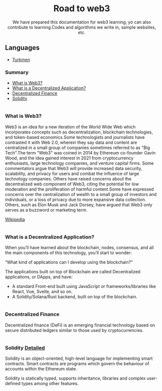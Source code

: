 # <div align="center">Road to web3 </div> 

<p align="center"> We have prepared this documentation for web3 learning, yo can also contribute to learning.Codes and algorithms we write in, sample websites, etc.</p>

## Languages

- [Turkmen](/Turkmen)



 <h3>Summary</h3>
 
- [What is Web3?](#web3)
- [What is a Decentralized Application?](#dapp)
- [Decentralized Finance](#defi)
- [Solidity](#solidity)


# <h3>What is Web3?</h3>

<a name="web3">
Web3 is an idea for a new iteration of the World Wide Web which incorporates concepts such as decentralization, blockchain technologies, and token-based economics.Some technologists and journalists have contrasted it with Web 2.0, wherein they say data and content are centralized in a small group of companies sometimes referred to as "Big Tech".The term "Web3" was coined in 2014 by Ethereum co-founder Gavin Wood, and the idea gained interest in 2021 from cryptocurrency enthusiasts, large technology companies, and venture capital firms. Some commentators argue that Web3 will provide increased data security, scalability, and privacy for users and combat the influence of large technology companies. Others have raised concerns about the decentralized web component of Web3, citing the potential for low moderation and the proliferation of harmful content.Some have expressed concerns over the centralization of wealth to a small group of investors and individuals, or a loss of privacy due to more expansive data collection. Others, such as Elon Musk and Jack Dorsey, have argued that Web3 only serves as a buzzword or marketing term.
</a>

[Wikipedia](https://en.wikipedia.org/wiki/Web3)

# <h3>What is a Decentralized Application?</h3>

<a name="dapp">
 When you’ll have learned about the blockchain, nodes, consensus, and all the main components of this technology, you’ll start to wonder:

“What kind of applications can I develop using the blockchain?”

The applications built on top of Blockchain are called Decentralized applications, or DApps, and have:

- A standard Front-end built using JavaScript or frameworks/libraries like React, Vue, Svelte, and so on.
- A Solidity/Solana/Rust backend, built on top of the blockchain.

 </a>
 
# <h3>Decentralized Finance</h3>

<a name="defi">
 Decentralized finance (DeFi) is an emerging financial technology based on secure distributed ledgers similar to those used by cryptocurrencies.

 </a>
 
 # <h3>Solidity [Detailed](https://docs.soliditylang.org/)</h3>
 
<a name="solidity">
 
Solidity is an object-oriented, high-level language for implementing smart contracts. Smart contracts are programs which govern the behaviour of accounts within the Ethereum state.

 Solidity is statically typed, supports inheritance, libraries and complex user-defined types among other features.
 </a>
